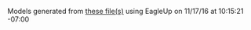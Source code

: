 Models generated from [these file(s)](https://raw.github.com/sparkfun/ESP32_Thing/ded18b5e48e4201424eeb1da74f5ced2d29fef45/Hardware/esp32-thing.brd) using EagleUp on 11/17/16 at 10:15:21 -07:00
